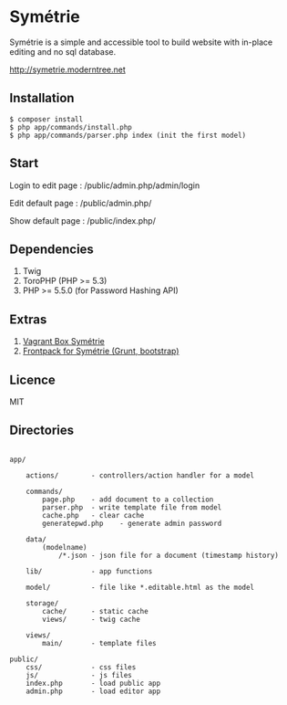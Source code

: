 Symétrie
========

Symétrie is a simple and accessible tool to build website with in-place editing and no sql database.

http://symetrie.moderntree.net

## Installation

```
$ composer install
$ php app/commands/install.php
$ php app/commands/parser.php index (init the first model)
```

## Start

Login to edit page :  /public/admin.php/admin/login

Edit default page :  /public/admin.php/

Show default page :  /public/index.php/

## Dependencies
1. Twig
2. ToroPHP (PHP >= 5.3)
3. PHP >= 5.5.0 (for Password Hashing API)

## Extras
1. [Vagrant Box Symétrie](https://github.com/citymont/symetrie-vagrant)
2. [Frontpack for Symétrie (Grunt, bootstrap)](https://github.com/citymont/symetrie-bootstrap)


## Licence

MIT

## Directories

```

app/
    
    actions/        - controllers/action handler for a model
    
    commands/
        page.php    - add document to a collection
        parser.php  - write template file from model
        cache.php   - clear cache
        generatepwd.php    - generate admin password

    data/
        (modelname)
            /*.json - json file for a document (timestamp history)

    lib/            - app functions
    
    model/          - file like *.editable.html as the model

    storage/
        cache/      - static cache
        views/      - twig cache

    views/
        main/       - template files

public/
    css/            - css files
    js/             - js files
    index.php       - load public app 
    admin.php       - load editor app 
```

